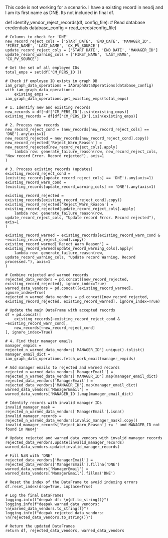 This code is not working for a scenario. I have a existing record in neo4j and I am its first name as DNE.
Its not included in final df.

def identify_vendor_reject_records(df, config_file):
    # Read database credentials
    database_config = read_creds(config_file)
    
    # Columns to check for 'DNE'
    new_record_reject_cols = ['START_DATE', 'END_DATE', 'MANAGER_ID', 'FIRST_NAME', 'LAST_NAME', 'CX_PV_SOURCE']
    update_record_reject_cols = ['START_DATE', 'END_DATE', 'MANAGER_ID']
    update_record_warning_cols = ['FIRST_NAME', 'LAST_NAME', 'CX_PV_SOURCE']
    
    # Get the set of all employee IDs
    total_emps = set(df['CM_PERS_ID'])
    
    # Check if employee ID exists in graph DB
    iam_graph_data_operations = IAGraphDataOperations(database_config)
    with iam_graph_data_operations:
        existing_emps = iam_graph_data_operations.get_existing_emps(total_emps)
    
    # 1. Identify new and existing records
    new_records = df[~df['CM_PERS_ID'].isin(existing_emps)]
    existing_records = df[df['CM_PERS_ID'].isin(existing_emps)]
    
    # 2. Process new records
    new_record_reject_cond = (new_records[new_record_reject_cols] == 'DNE').any(axis=1)
    new_record_rejected = new_records[new_record_reject_cond].copy()
    new_record_rejected['Reject_Warn_Reason'] = new_record_rejected[new_record_reject_cols].apply(
        lambda row: generate_failure_reason(row, new_record_reject_cols, "New record Error. Record rejected"), axis=1
    )
    
    # 3. Process existing records (updates)
    existing_record_reject_cond = (existing_records[update_record_reject_cols] == 'DNE').any(axis=1)
    existing_record_warn_cond = (existing_records[update_record_warning_cols] == 'DNE').any(axis=1)
    
    existing_record_rejected = existing_records[existing_record_reject_cond].copy()
    existing_record_rejected['Reject_Warn_Reason'] = existing_record_rejected[update_record_reject_cols].apply(
        lambda row: generate_failure_reason(row, update_record_reject_cols, "Update record Error. Record rejected"), axis=1
    )
    
    existing_record_warned = existing_records[existing_record_warn_cond & ~existing_record_reject_cond].copy()
    existing_record_warned['Reject_Warn_Reason'] = existing_record_warned[update_record_warning_cols].apply(
        lambda row: generate_failure_reason(row, update_record_warning_cols, "Update record Warning. Record processed."), axis=1
    )
    
    # Combine rejected and warned records
    rejected_data_vendors = pd.concat([new_record_rejected, existing_record_rejected], ignore_index=True)
    warned_data_vendors = pd.concat([existing_record_warned], ignore_index=True)
    rejected_n_warned_data_vendors = pd.concat([new_record_rejected, existing_record_rejected, existing_record_warned], ignore_index=True)
    
    # Update the main DataFrame with accepted records
    df = pd.concat([
        existing_records[~existing_record_reject_cond & ~existing_record_warn_cond],
        new_records[~new_record_reject_cond]
    ], ignore_index=True)
    
    # 4. Find their manager emails
    manager_empids = rejected_n_warned_data_vendors['MANAGER_ID'].unique().tolist()
    manager_email_dict = iam_graph_data_operations.fetch_work_email(manager_empids)
    
    # Add manager emails to rejected and warned records
    rejected_n_warned_data_vendors['ManagerEmail'] = rejected_n_warned_data_vendors['MANAGER_ID'].map(manager_email_dict)
    rejected_data_vendors['ManagerEmail'] = rejected_data_vendors['MANAGER_ID'].map(manager_email_dict)
    warned_data_vendors['ManagerEmail'] = warned_data_vendors['MANAGER_ID'].map(manager_email_dict)
    
    # Identify records with invalid manager IDs
    invalid_manager_mask = rejected_n_warned_data_vendors['ManagerEmail'].isna()
    invalid_manager_records = rejected_n_warned_data_vendors[invalid_manager_mask].copy()
    invalid_manager_records['Reject_Warn_Reason'] += ' and MANAGER_ID not found in Neo4j'
    
    # Update rejected and warned data vendors with invalid manager records
    rejected_data_vendors.update(invalid_manager_records)
    warned_data_vendors.update(invalid_manager_records)
    
    # Fill NaN with 'DNE'
    rejected_data_vendors['ManagerEmail'] = rejected_data_vendors['ManagerEmail'].fillna('DNE')
    warned_data_vendors['ManagerEmail'] = warned_data_vendors['ManagerEmail'].fillna('DNE')
    
    # Reset the index of the DataFrame to avoid indexing errors
    df.reset_index(drop=True, inplace=True)
    
    # Log the final DataFrames
    logging.info(f"deepak df: \n{df.to_string()}")
    logging.info(f"deepak warned_data_vendors: \n{warned_data_vendors.to_string()}")
    logging.info(f"deepak rejected_data_vendors: \n{rejected_data_vendors.to_string()}")
    
    # Return the updated DataFrames
    return df, rejected_data_vendors, warned_data_vendors
